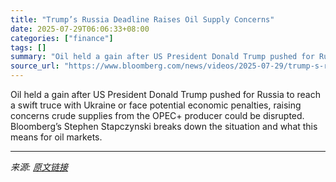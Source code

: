 ```yaml
---
title: "Trump’s Russia Deadline Raises Oil Supply Concerns"
date: 2025-07-29T06:06:33+08:00
categories: ["finance"]
tags: []
summary: "Oil held a gain after US President Donald Trump pushed for Russia to reach a swift truce with Ukraine or face potential economic penalties, raising concerns crude supplies from the OPEC+ producer coul"
source_url: "https://www.bloomberg.com/news/videos/2025-07-29/trump-s-russia-deadline-raises-oil-supply-concerns"
---
```


Oil held a gain after US President Donald Trump pushed for Russia to reach a swift truce with Ukraine or face potential economic penalties, raising concerns crude supplies from the OPEC+ producer could be disrupted. Bloomberg’s Stephen Stapczynski breaks down the situation and what this means for oil markets.

---

*来源: [原文链接](https://www.bloomberg.com/news/videos/2025-07-29/trump-s-russia-deadline-raises-oil-supply-concerns)*
